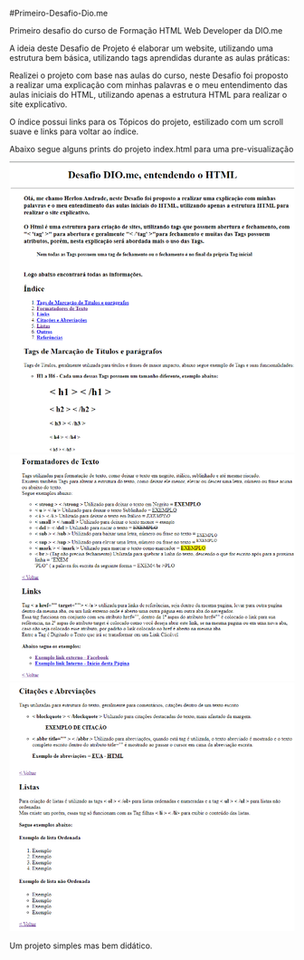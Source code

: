 #Primeiro-Desafio-Dio.me

 Primeiro desafio do curso de Formação HTML Web Developer da DIO.me

A ideia deste Desafio de Projeto é elaborar um website, utilizando uma 
estrutura bem básica, utilizando tags aprendidas durante as aulas 
práticas:

Realizei o projeto com base nas aulas do curso,
neste Desafio foi proposto a realizar uma explicação com minhas palavras e o meu entendimento das aulas iniciais do HTML,
utilizando apenas a estrutura HTML para realizar o site explicativo.

O índice possui links para os Tópicos do projeto, estilizado com um scroll suave e links para voltar ao índice.

Abaixo segue alguns prints do projeto index.html para uma pre-visualização

<img src="/assets/print1.png">

<img src="/assets/print2.png">

<img src="/assets/print3.png">

Um projeto simples mas bem didático.

